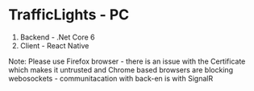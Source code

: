 # TrafficLights - PC

1. Backend - .Net Core 6
2. Client - React Native

Note: Please use Firefox browser - there is an issue with the Certificate which makes it untrusted and Chrome based browsers are blocking webosockets - communitacation with back-en is with SignalR
